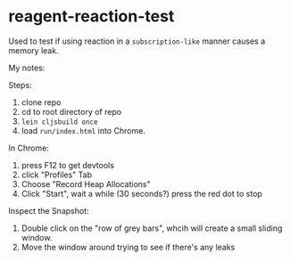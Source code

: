 # reagent-reaction-test

Used to test if using reaction in a `subscription-like` manner causes a memory leak. 

My notes:

Steps:
1.  clone repo 
2.  cd to root directory of repo
3.  `lein cljsbuild once`
4.  load `run/index.html` into Chrome.

In Chrome:

1. press F12 to get devtools
2. click "Profiles" Tab
3. Choose "Record Heap Allocations"
4. Click "Start", wait a while (30 seconds?) press the red dot to stop

Inspect the Snapshot:

1. Double click on the "row of grey bars", whcih will create a small sliding window. 
2. Move the window around trying to see if there's any leaks
